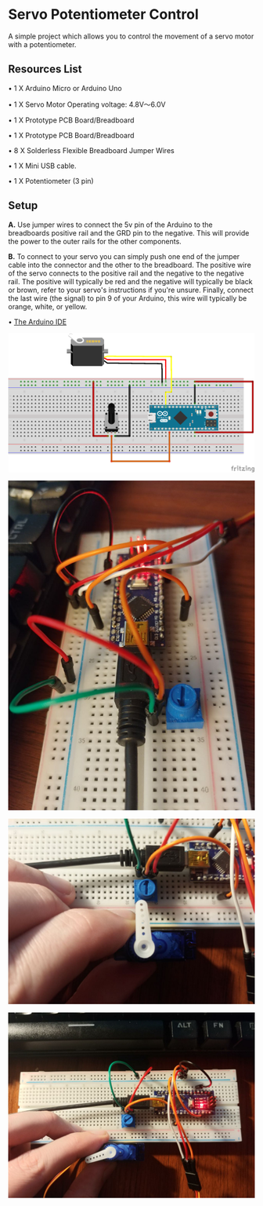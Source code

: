 # Servo Potentiometer Control

A simple project which allows you to control the movement of a servo motor with a potentiometer.

## Resources List

• 1 X Arduino Micro or Arduino Uno

• 1 X Servo Motor Operating voltage: 4.8V～6.0V

• 1 X Prototype PCB Board/Breadboard

• 1 X Prototype PCB Board/Breadboard

• 8 X Solderless Flexible Breadboard Jumper Wires

• 1 X Mini USB cable.

• 1 X Potentiometer (3 pin) 

## Setup

**A.** Use jumper wires to connect the 5v pin of the Arduino to the breadboards positive rail and the GRD pin to the negative. This will provide the power to the outer rails for the other components.

**B.** To connect to your servo you can simply push one end of the jumper cable into the connector and the other to the breadboard. The positive wire of the servo connects to the positive rail and the negative to the negative rail. The positive will typically be red and the negative will typically be black or brown, refer to your servo's instructions if you're unsure. Finally, connect the last wire (the signal) to pin 9 of your Arduino, this wire will typically be orange, white, or yellow.

• [The Arduino IDE](https://www.arduino.cc/en/main/software)

<p align="center">
<img src="Schematic.png" alt="Schematic" width="600"/>
</p>

<p align="center">
<img src="01.jpg" alt="screenshot" width="600"/>
</p>

<p align="center">
<img src="02.jpg" alt="screenshot" width="600"/>
</p>

<p align="center">
<img src="03.jpg" alt="screenshot" width="600"/>
</p>

